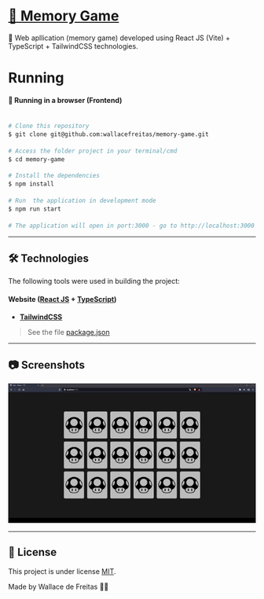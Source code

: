 <h1 align="left">
    <a href="https://pt-br.reactjs.org/">🔗 Memory Game</a>
</h1>
<p align="left">🚀 Web apllication (memory game) developed using React JS (Vite) + TypeScript + TailwindCSS technologies.</p>

Running
=================

#### 🧭 Running in a browser (Frontend)

```bash

# Clone this repository
$ git clone git@github.com:wallacefreitas/memory-game.git

# Access the folder project in your terminal/cmd
$ cd memory-game

# Install the dependencies
$ npm install

# Run  the application in development mode
$ npm run start

# The application will open in port:3000 - go to http://localhost:3000

```
---

## 🛠 Technologies

The following tools were used in building the project:

#### **Website**  ([React JS](https://reactjs.org/)  +  [TypeScript](https://www.typescriptlang.org/))

-   **[TailwindCSS](https://tailwindcss.com/docs/guides/create-react-app)**

> See the file  [package.json](package.json)

---

## 📷 Screenshots
<img src="./public/assets/images/memory-game.gif" alt="Screenshot memory game"/>



---

## 📝 License

This project is under license [MIT](./LICENSE.md).

Made by Wallace de Freitas 👋🏽